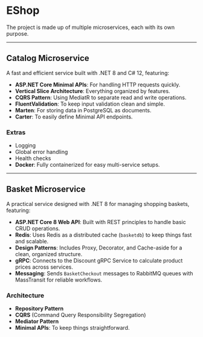 # EShop

The project is made up of multiple microservices, each with its own purpose.

---

## **Catalog Microservice**
A fast and efficient service built with .NET 8 and C# 12, featuring:

- **ASP.NET Core Minimal APIs**: For handling HTTP requests quickly.
- **Vertical Slice Architecture**: Everything organized by features.
- **CQRS Pattern**: Using MediatR to separate read and write operations.
- **FluentValidation**: To keep input validation clean and simple.
- **Marten**: For storing data in PostgreSQL as documents.
- **Carter**: To easily define Minimal API endpoints.

### **Extras**
- Logging
- Global error handling
- Health checks
- **Docker**: Fully containerized for easy multi-service setups.

---

## **Basket Microservice**
A practical service designed with .NET 8 for managing shopping baskets, featuring:

- **ASP.NET Core 8 Web API**: Built with REST principles to handle basic CRUD operations.
- **Redis**: Uses Redis as a distributed cache (`basketdb`) to keep things fast and scalable.
- **Design Patterns**: Includes Proxy, Decorator, and Cache-aside for a clean, organized structure.
- **gRPC**: Connects to the Discount gRPC Service to calculate product prices across services.
- **Messaging**: Sends `BasketCheckout` messages to RabbitMQ queues with MassTransit for reliable workflows.

### **Architecture**
- **Repository Pattern**
- **CQRS** (Command Query Responsibility Segregation)
- **Mediator Pattern**
- **Minimal APIs**: To keep things straightforward.



